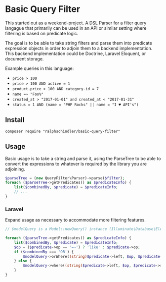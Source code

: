 # Basic Query Filter

This started out as a weekend-project. A DSL Parser for a filter query langague that
primarily can be used in an API or similar setting where filtering is based on predicate logic.

The goal is to be able to take string filters and parse them into predicate expression objects
in order to adjoin them to a backend implementation.  This backend implementation could be
Doctrine, Laravel Eloquent, or document storage.

Example queries in this language:

- `price > 100`
- `price > 100 AND active = 1`
- `product.price > 100 AND category.id = 7`
- `name =~ "Foo%"`
- `created_at > "2017-01-01" and created_at < "2017-01-31"`
- `status = 1 AND (name = "PHP Rocks" || name = "I ♥ API's")`

## Install

```
composer require "ralphschindler/basic-query-filter"
```

## Usage

Basic usage is to take a string and parse it, using the ParseTree to be able to convert the
expressions to whatever is required by the library you are adjoining.

```php
$parseTree = (new QueryFilter\Parser)->parse($filter);
foreach ($parseTree->getPredicates() as $predicateInfo) {
    list($combinedBy, $predicate) = $predicateInfo;
    // ...    
}
```

### Laravel

Expand usage as necessary to accommodate more filtering features.

```php
// $modelQuery is a Model::newQuery() instance (Illuminate\Database\Eloquent\Builder)

foreach ($parseTree->getPredicates() as $predicateInfo) {
    list($combinedBy, $predicate) = $predicateInfo;
    $op = ($predicate->op == '=~') ? 'like' : $predicate->op;
    if ($combinedBy === 'OR') {
        $modelQuery->orWhere((string)$predicate->left, $op, $predicate->right);
    } else {
        $modelQuery->where((string)$predicate->left, $op, $predicate->right);
    }
}
```